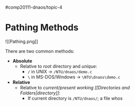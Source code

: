 #comp20111-dnaos/topic-4 
# Pathing Methods

![[Pathing.png]]

There are two common methods:
- **Absolute**
	- Relative to *root* directory and *unique*:
		- `/`  in UNIX $\rightarrow$  `/NTU/dnaos/demo.c`
		- `\` in MS-DOS/Windows $\rightarrow$ `\NTU\dnaos\demo.c`
- **Relative**
	- Relative to *current/present working [[Directories and Folders|directory]]*:
		- If current directory is `/NTU/dnaos/`; a file whos 